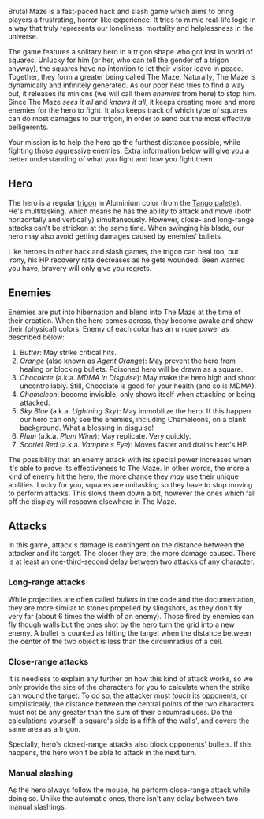 Brutal Maze is a fast-paced hack and slash game which aims to bring players a
frustrating, horror-like experience. It tries to mimic real-life logic in a way
that truly represents our loneliness, mortality and helplessness in the
universe.

The game features a solitary hero in a trigon shape who got lost in world of
squares. Unlucky for him (or her, who can tell the gender of a trigon anyway),
the squares have no intention to let their visitor leave in peace. Together,
they form a greater being called The Maze. Naturally, The Maze is dynamically
and infinitely generated. As our poor hero tries to find a way out, it releases
its minions (we will call them *enemies* from here) to stop him. Since The Maze
*sees it all* and *knows it all*, it keeps creating more and more enemies for
the hero to fight. It also keeps track of which type of squares can do most
damages to our trigon, in order to send out the most effective belligerents.

Your mission is to help the hero go the furthest distance possible, while
fighting those aggressive enemies. Extra information below will give you a
better understanding of what you fight and how you fight them.

## Hero

The hero is a regular [trigon](https://www.pygame.org/docs/ref/gfxdraw.html#pygame.gfxdraw.aatrigon)
in Aluminium color (from the [Tango palette](http://tango.freedesktop.org/Tango_Icon_Theme_Guidelines#Color_Palette)).
He's multitasking, which means he has the ability to attack and move (both
horizontally and vertically) simultaneously. However, close- and long-range
attacks can't be stricken at the same time. When swinging his blade, our hero
may also avoid getting damages caused by enemies' bullets.

Like heroes in other hack and slash games, the trigon can heal too, but irony,
his HP recovery rate decreases as he gets wounded. Been warned you have,
bravery will only give you regrets.

## Enemies

Enemies are put into hibernation and blend into The Maze at the time of their
creation. When the hero comes across, they become awake and show their
(physical) colors. Enemy of each color has an unique power as described below:

1. *Butter*: May strike critical hits.
2. *Orange* (also known as *Agent Orange*): May prevent the hero from healing
   or blocking bullets. Poisoned hero will be drawn as a square.
3. *Chocolate* (a.k.a. *MDMA in Disguise*): May make the hero high and shoot
   uncontrollably. Still, Chocolate is good for your health (and so is MDMA).
4. *Chameleon*: become invisible, only shows itself when attacking or being
   attacked.
5. *Sky Blue* (a.k.a. *Lightning Sky*): May immobilize the hero. If this happen
   our hero can only see the enemies, including Chameleons, on a blank
   background. What a blessing in disguise!
6. *Plum* (a.k.a. *Plum Wine*): May replicate. Very quickly.
7. *Scarlet Red* (a.k.a. *Vampire's Eye*): Moves faster and drains hero's HP.

The possibility that an enemy attack with its special power increases when it's
able to prove its effectiveness to The Maze. In other words, the more a kind of
enemy hit the hero, the more chance they *may* use their unique abilities.
Lucky for you, squares are unitasking so they have to stop moving to perform
attacks. This slows them down a bit, however the ones which fall off the
display will respawn elsewhere in The Maze.

## Attacks

In this game, attack's damage is contingent on the distance between the
attacker and its target. The closer they are, the more damage caused. There is
at least an one-third-second delay between two attacks of any character.

### Long-range attacks

While projectiles are often called *bullets* in the code and the documentation,
they are more similar to stones propelled by slingshots, as they don't fly very
far (about 6 times the width of an enemy). Those fired by enemies can fly
though walls but the ones shot by the hero turn the grid into a new enemy.
A bullet is counted as hitting the target when the distance between the center
of the two object is less than the circumradius of a cell.

### Close-range attacks

It is needless to explain any further on how this kind of attack works, so we
only provide the size of the characters for you to calculate when the strike
can wound the target. To do so, the attacker must *touch* its opponents, or
simplistically, the distance between the central points of the two characters
must not be any greater than the sum of their circumradiuses. Do the
calculations yourself, a square's side is a fifth of the walls', and covers the
same area as a trigon.

Specially, hero's closed-range attacks also block opponents' bullets. If this
happens, the hero won't be able to attack in the next turn.

### Manual slashing

As the hero always follow the mouse, he perform close-range attack while doing
so. Unlike the automatic ones, there isn't any delay between two manual
slashings.
